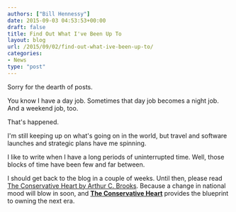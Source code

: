 ```yaml
---
authors: ["Bill Hennessy"]
date: 2015-09-03 04:53:53+00:00
draft: false
title: Find Out What I've Been Up To
layout: blog
url: /2015/09/02/find-out-what-ive-been-up-to/
categories:
- News
type: "post"
---
```


Sorry for the dearth of posts.

You know I have a day job. Sometimes that day job becomes a night job. And a weekend job, too.

That's happened.

I'm still keeping up on what's going on in the world, but travel and software launches and strategic plans have me spinning.

I like to write when I have a long periods of uninterrupted time. Well, those blocks of time have been few and far between.

I should get back to the blog in a couple of weeks. Until then, please read [The Conservative Heart by Arthur C. Brooks](https://amzn.to/1LWhKqa). Because a change in national mood will blow in soon, and [**The Conservative Heart**](https://amzn.to/1LWhKqa) provides the blueprint to owning the next era.

